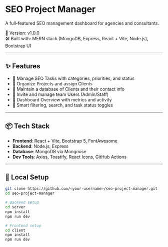 # SEO Project Manager
A full-featured SEO management dashboard for agencies and consultants.

🚀 Version: v1.0.0  
🛠️ Built with: MERN stack (MongoDB, Express, React + Vite, Node.js), Bootstrap UI

---

## ✨ Features

- 🔹 Manage SEO Tasks with categories, priorities, and status
- 🔹 Organize Projects and assign Clients
- 🔹 Maintain a database of Clients and their contact info
- 🔹 Invite and manage team Users (Admin/Staff)
- 🔹 Dashboard Overview with metrics and activity
- 🔹 Smart filtering, search, and task status toggles

---

## 📦 Tech Stack

- **Frontend**: React + Vite, Bootstrap 5, FontAwesome
- **Backend**: Node.js, Express
- **Database**: MongoDB via Mongoose
- **Dev Tools**: Axios, Toastify, React Icons, GitHub Actions

---

## 🧪 Local Setup

```bash
git clone https://github.com/<your-username>/seo-project-manager.git
cd seo-project-manager

# Backend setup
cd server
npm install
npm run dev

# Frontend setup
cd client
npm install
npm run dev


